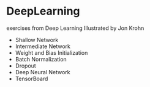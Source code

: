 # DeepLearning
exercises from Deep Learning Illustrated by Jon Krohn


- Shallow Network
- Intermediate Network
- Weight and Bias Initialization
- Batch Normalization
- Dropout
- Deep Neural Network
- TensorBoard
